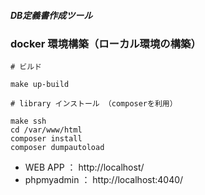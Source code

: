 ##### DB定義書作成ツール

### docker 環境構築（ローカル環境の構築）
```
# ビルド

make up-build

# library インストール （composerを利用）

make ssh
cd /var/www/html
composer install
composer dumpautoload
```
- WEB APP ： http://localhost/
- phpmyadmin ： http://localhost:4040/

